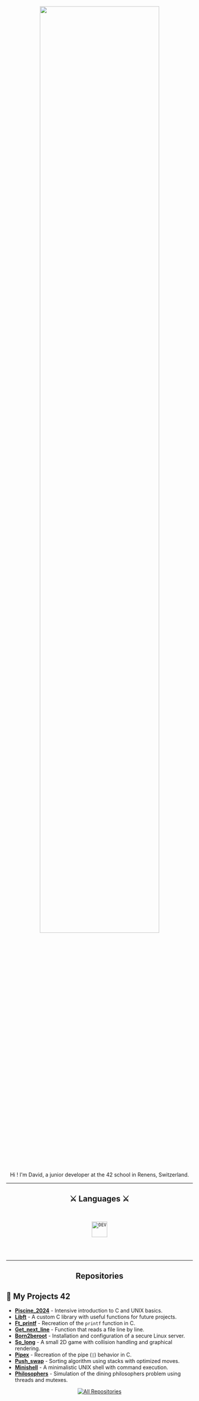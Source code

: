 <h1 align="center">
  <img src="https://static.displate.com/857x1200/displate/2022-11-27/c7689418499ccd95e71e81a67fc234e8_f4f6442cdc9cf05c9523c0bd70f1d066.jpg" width="80%">
</h1>

<p align="center"> 
Hi ! I'm David, a junior developer at the 42 school in Renens, Switzerland.
</p>

<hr>
<h2 align="center">⚔️ Languages ⚔️</h2>
<br>
<p align="center">
  <code><img title="DEV" height="42" src="https://skillicons.dev/icons?i=c"></code>
  <br>
  <br>
</p>
<br/>
<hr/>

<h2 align="center"> Repositories </h2>

## 📂 My Projects 42

- [**Piscine_2024**](https://github.com/KameCode42/Piscine_2024) - Intensive introduction to C and UNIX basics.  
- [**Libft**](https://github.com/KameCode42/libft) - A custom C library with useful functions for future projects.  
- [**Ft_printf**](https://github.com/KameCode42/printf) - Recreation of the `printf` function in C.  
- [**Get_next_line**](https://github.com/KameCode42/get_next_line) - Function that reads a file line by line.  
- [**Born2beroot**](https://github.com/KameCode42/Born2beroot) - Installation and configuration of a secure Linux server.  
- [**So_long**](https://github.com/KameCode42/so_long) - A small 2D game with collision handling and graphical rendering.  
- [**Pipex**](https://github.com/KameCode42/pipex) - Recreation of the pipe (`|`) behavior in C.  
- [**Push_swap**](https://github.com/KameCode42/push_swap) - Sorting algorithm using stacks with optimized moves.  
- [**Minishell**](https://github.com/KameCode42/minishell) - A minimalistic UNIX shell with command execution.  
- [**Philosophers**](https://github.com/KameCode42/philo) - Simulation of the dining philosophers problem using threads and mutexes.

</div>

<p align="center">
  <a href="https://github.com/KameCode42?tab=repositories" target="_blank"><img alt="All Repositories" title="All Repositories" src="https://img.shields.io/badge/-All%20Repos-2962FF?style=for-the-badge&logo=koding&logoColor=white"/></a>
</p>
